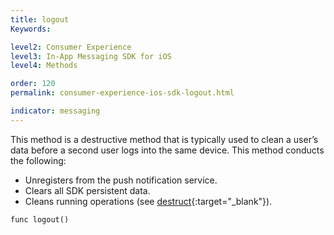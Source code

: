 ```yaml
---
title: logout
Keywords:

level2: Consumer Experience
level3: In-App Messaging SDK for iOS
level4: Methods

order: 120
permalink: consumer-experience-ios-sdk-logout.html

indicator: messaging
---
```


This method is a destructive method that is typically used to clean a user’s data before a second user logs into the same device. This method conducts the following:

* Unregisters from the push notification service.
* Clears all SDK persistent data.
* Cleans running operations (see [destruct](consumer-experience-ios-sdk-destruct.html){:target="_blank"}).

`func logout()`